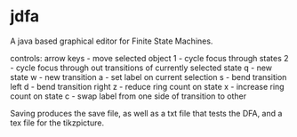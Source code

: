 jdfa
====

A java based graphical editor for Finite State Machines. 

controls:
arrow keys - move selected object
1 - cycle focus through states
2 - cycle focus through out transitions of currently selected state
q - new state
w - new transition
a - set label on current selection
s - bend transition left
d - bend transition right
z - reduce ring count on state
x - increase ring count on state
c - swap label from one side of transition to other

Saving produces the save file, as well as a txt file that tests the DFA, and a tex file for the tikzpicture.